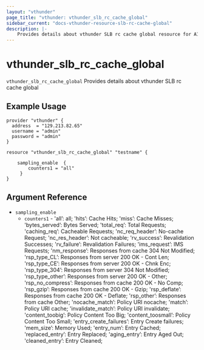 ```yaml
---
layout: "vthunder"
page_title: "vthunder: vthunder_slb_rc_cache_global"
sidebar_current: "docs-vthunder-resource-slb-rc-cache-global"
description: |-
    Provides details about vthunder SLB rc cache global resource for A10
---
```


# vthunder\_slb\_rc\_cache\_global

`vthunder_slb_rc_cache_global` Provides details about vthunder SLB rc cache global
## Example Usage


```hcl
provider "vthunder" {
  address  = "129.213.82.65"
  username = "admin"
  password = "admin"
}

resource "vthunder_slb_rc_cache_global" "testname" {

	sampling_enable  {
	    counters1 = "all"
	 }
}
```

## Argument Reference

* `sampling_enable`
    * `counters1` - 'all’: all; 'hits’: Cache Hits; 'miss’: Cache Misses; 'bytes_served’: Bytes Served; 'total_req’: Total Requests; 'caching_req’: Cacheable Requests; 'nc_req_header’: No-cache Request; 'nc_res_header’: Not cacheable; 'rv_success’: Revalidation Successes; 'rv_failure’: Revalidation Failures; 'ims_request’: IMS Requests; 'nm_response’: Responses from cache 304 Not Modified; 'rsp_type_CL’: Responses from server 200 OK - Cont Len; 'rsp_type_CE’: Responses from server 200 OK - Chnk Enc; 'rsp_type_304’: Responses from server 304 Not Modified; 'rsp_type_other’: Responses from server 200 OK - Other; 'rsp_no_compress’: Responses from cache 200 OK - No Comp; 'rsp_gzip’: Responses from cache 200 OK - Gzip; 'rsp_deflate’: Responses from cache 200 OK - Deflate; 'rsp_other’: Responses from cache Other; 'nocache_match’: Policy URI nocache; 'match’: Policy URI cache; 'invalidate_match’: Policy URI invalidate; 'content_toobig’: Policy Content Too Big; 'content_toosmall’: Policy Content Too Small; 'entry_create_failures’: Entry Create failures; 'mem_size’: Memory Used; 'entry_num’: Entry Cached; 'replaced_entry’: Entry Replaced; 'aging_entry’: Entry Aged Out; 'cleaned_entry’: Entry Cleaned;